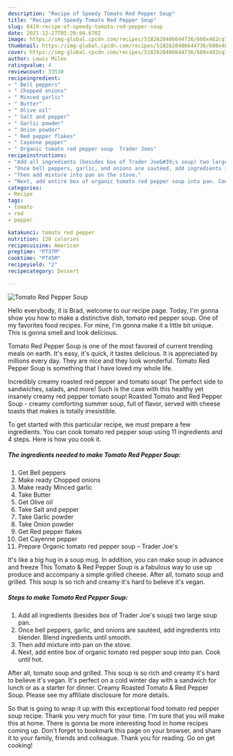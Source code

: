 ```yaml
---
description: "Recipe of Speedy Tomato Red Pepper Soup"
title: "Recipe of Speedy Tomato Red Pepper Soup"
slug: 6419-recipe-of-speedy-tomato-red-pepper-soup
date: 2021-12-27T05:20:04.670Z
image: https://img-global.cpcdn.com/recipes/5182620406644736/680x482cq70/tomato-red-pepper-soup-recipe-main-photo.jpg
thumbnail: https://img-global.cpcdn.com/recipes/5182620406644736/680x482cq70/tomato-red-pepper-soup-recipe-main-photo.jpg
cover: https://img-global.cpcdn.com/recipes/5182620406644736/680x482cq70/tomato-red-pepper-soup-recipe-main-photo.jpg
author: Lewis Miles
ratingvalue: 4
reviewcount: 33530
recipeingredient:
- " Bell peppers"
- " Chopped onions"
- " Minced garlic"
- " Butter"
- " Olive oil"
- " Salt and pepper"
- " Garlic powder"
- " Onion powder"
- " Red pepper flakes"
- " Cayenne pepper"
- " Organic tomato red pepper soup  Trader Joes"
recipeinstructions:
- "Add all ingredients (besides box of Trader Joe&#39;s soup) two large soup pan."
- "Once bell peppers, garlic, and onions are sautéed, add ingredients into blender. Blend ingredients until smooth."
- "Then add mixture into pan on the stove."
- "Next, add entire box of organic tomato red pepper soup into pan. Cook until hot."
categories:
- Recipe
tags:
- tomato
- red
- pepper

katakunci: tomato red pepper 
nutrition: 120 calories
recipecuisine: American
preptime: "PT37M"
cooktime: "PT45M"
recipeyield: "2"
recipecategory: Dessert

---
```



![Tomato Red Pepper Soup](https://img-global.cpcdn.com/recipes/5182620406644736/680x482cq70/tomato-red-pepper-soup-recipe-main-photo.jpg)

Hello everybody, it is Brad, welcome to our recipe page. Today, I'm gonna show you how to make a distinctive dish, tomato red pepper soup. One of my favorites food recipes. For mine, I'm gonna make it a little bit unique. This is gonna smell and look delicious.

Tomato Red Pepper Soup is one of the most favored of current trending meals on earth. It's easy, it's quick, it tastes delicious. It is appreciated by millions every day. They are nice and they look wonderful. Tomato Red Pepper Soup is something that I have loved my whole life.

Incredibly creamy roasted red pepper and tomato soup! The perfect side to sandwiches, salads, and more! Such is the case with this healthy yet insanely creamy red pepper tomato soup! Roasted Tomato and Red Pepper Soup - creamy comforting summer soup, full of flavor, served with cheese toasts that makes is totally irresistible.


To get started with this particular recipe, we must prepare a few ingredients. You can cook tomato red pepper soup using 11 ingredients and 4 steps. Here is how you cook it.

<!--inarticleads1-->

##### The ingredients needed to make Tomato Red Pepper Soup:

1. Get  Bell peppers
1. Make ready  Chopped onions
1. Make ready  Minced garlic
1. Take  Butter
1. Get  Olive oil
1. Take  Salt and pepper
1. Take  Garlic powder
1. Take  Onion powder
1. Get  Red pepper flakes
1. Get  Cayenne pepper
1. Prepare  Organic tomato red pepper soup – Trader Joe&#39;s


It&#39;s like a big hug in a soup mug. In addition, you can make soup in advance and freeze This Tomato &amp; Red Pepper Soup is a fabulous way to use up produce and accompany a simple grilled cheese. After all, tomato soup and grilled. This soup is so rich and creamy it&#39;s hard to believe it&#39;s vegan. 

<!--inarticleads2-->

##### Steps to make Tomato Red Pepper Soup:

1. Add all ingredients (besides box of Trader Joe&#39;s soup) two large soup pan.
1. Once bell peppers, garlic, and onions are sautéed, add ingredients into blender. Blend ingredients until smooth.
1. Then add mixture into pan on the stove.
1. Next, add entire box of organic tomato red pepper soup into pan. Cook until hot.


After all, tomato soup and grilled. This soup is so rich and creamy it&#39;s hard to believe it&#39;s vegan. It&#39;s perfect on a cold winter day with a sandwich for lunch or as a starter for dinner. Creamy Roasted Tomato &amp; Red Pepper Soup. Please see my affiliate disclosure for more details. 

So that is going to wrap it up with this exceptional food tomato red pepper soup recipe. Thank you very much for your time. I'm sure that you will make this at home. There is gonna be more interesting food in home recipes coming up. Don't forget to bookmark this page on your browser, and share it to your family, friends and colleague. Thank you for reading. Go on get cooking!
